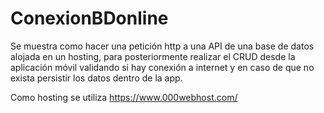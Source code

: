 # ConexionBDonline
Se muestra como hacer una petición http a una API de una base de datos alojada en un hosting, para posteriormente realizar el CRUD desde la aplicación móvil validando si hay conexión a internet y en caso de que no exista persistir los datos dentro de la app.

Como hosting se utiliza https://www.000webhost.com/ 
